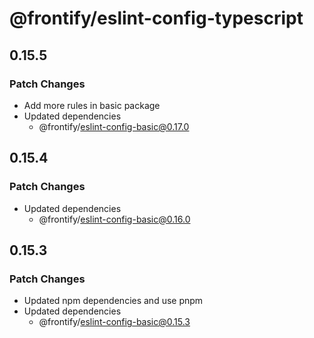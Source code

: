 # @frontify/eslint-config-typescript

## 0.15.5

### Patch Changes

-   Add more rules in basic package
-   Updated dependencies
    -   @frontify/eslint-config-basic@0.17.0

## 0.15.4

### Patch Changes

-   Updated dependencies
    -   @frontify/eslint-config-basic@0.16.0

## 0.15.3

### Patch Changes

-   Updated npm dependencies and use pnpm
-   Updated dependencies
    -   @frontify/eslint-config-basic@0.15.3
